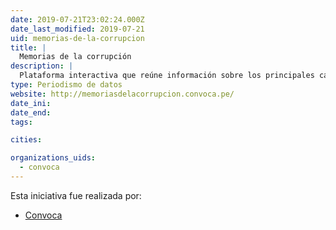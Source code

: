 ```yaml
---
date: 2019-07-21T23:02:24.000Z
date_last_modified: 2019-07-21
uid: memorias-de-la-corrupcion
title: |
  Memorias de la corrupción
description: |
  Plataforma interactiva que reúne información sobre los principales casos de corrupción ocurridos en el Perú en los últimos 40 años.
type: Periodismo de datos
website: http://memoriasdelacorrupcion.convoca.pe/
date_ini: 
date_end: 
tags:

cities: 

organizations_uids:
  - convoca
---
```


Esta iniciativa fue realizada por:

- [Convoca](/organizaciones/convoca)
